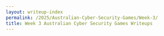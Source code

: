 ```yaml
---
layout: writeup-index
permalink: /2025/Australian-Cyber-Security-Games/Week-3/
title: Week 3 Australian Cyber Security Games Writeups
---
```

